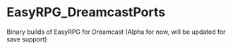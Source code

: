 # EasyRPG_DreamcastPorts
Binary builds of EasyRPG for Dreamcast (Alpha for now, will be updated for save support)
